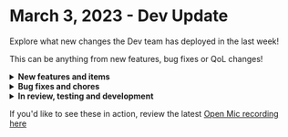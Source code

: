 # March 3, 2023 - Dev Update

Explore what new changes the Dev team has deployed in the last week!

This can be anything from new features, bug fixes or QoL changes!

<details>

<summary><strong>New features and items</strong></summary>

* Add IdentityRiskEvent.Read.All to permission scope

</details>

<details>

<summary><strong>Bug fixes and chores</strong></summary>

* Fix cloning items with circular references

</details>

<details>

<summary><strong>In review, testing and development</strong></summary>

* Add timezone support for cron triggers
* Microsoft graph subscription triggers (QA)
* SonicWall NSM
* New Crowdstrike actions for Users and Detections (QA)
* Prevent double click on new workflow submit button resulting in multiple new workflows (QA)

</details>

If you'd like to see these in action, review the latest [Open Mic recording here](../../roc-open-mics/roc-open-mics-north-america/2023-roc-open-mics/march-3rd-2023-new-webhooks-tracking-steam-deals-and-templates-oh-my.md)
